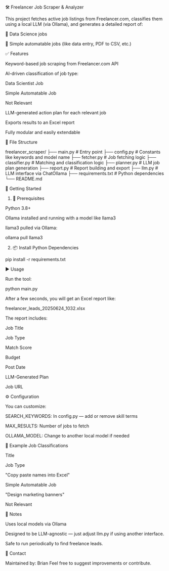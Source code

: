 🛠️ Freelancer Job Scraper & Analyzer

This project fetches active job listings from Freelancer.com, classifies them using a local LLM (via Ollama), and generates a detailed report of:

🧠 Data Science jobs

🤖 Simple automatable jobs (like data entry, PDF to CSV, etc.)

✅ Features

Keyword-based job scraping from Freelancer.com API

AI-driven classification of job type:

Data Scientist Job

Simple Automatable Job

Not Relevant

LLM-generated action plan for each relevant job

Exports results to an Excel report

Fully modular and easily extendable

📁 File Structure

freelancer_scraper/
├── main.py              # Entry point
├── config.py            # Constants like keywords and model name
├── fetcher.py           # Job fetching logic
├── classifier.py        # Matching and classification logic
├── planner.py           # LLM job plan generation
├── report.py            # Report building and export
├── llm.py               # LLM interface via ChatOllama
├── requirements.txt     # Python dependencies
└── README.md

🚀 Getting Started

1. 🧱 Prerequisites

Python 3.8+

Ollama installed and running with a model like llama3

llama3 pulled via Ollama:

ollama pull llama3

2. 📦 Install Python Dependencies

pip install -r requirements.txt

▶️ Usage

Run the tool:

python main.py

After a few seconds, you will get an Excel report like:

freelancer_leads_20250624_1032.xlsx

The report includes:

Job Title

Job Type

Match Score

Budget

Post Date

LLM-Generated Plan

Job URL

⚙️ Configuration

You can customize:

SEARCH_KEYWORDS: In config.py — add or remove skill terms

MAX_RESULTS: Number of jobs to fetch

OLLAMA_MODEL: Change to another local model if needed

🧠 Example Job Classifications

Title

Job Type

"Copy paste names into Excel"

Simple Automatable Job

"Design marketing banners"

Not Relevant

📌 Notes

Uses local models via Ollama

Designed to be LLM-agnostic — just adjust llm.py if using another interface.

Safe to run periodically to find freelance leads.

📮 Contact

Maintained by: Brian
Feel free to suggest improvements or contribute.